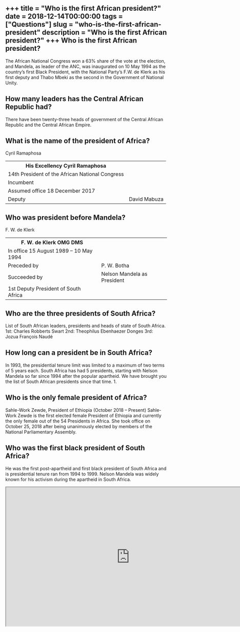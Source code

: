 +++
title = "Who is the first African president?"
date = 2018-12-14T00:00:00
tags = ["Questions"]
slug = "who-is-the-first-african-president"
description = "Who is the first African president?"
+++
Who is the first African president?
-----------------------------------

The African National Congress won a 63% share of the vote at the election, and Mandela, as leader of the ANC, was inaugurated on 10 May 1994 as the country’s first Black President, with the National Party’s F.W. de Klerk as his first deputy and Thabo Mbeki as the second in the Government of National Unity.

How many leaders has the Central African Republic had?
------------------------------------------------------

There have been twenty-three heads of government of the Central African Republic and the Central African Empire.

What is the name of the president of Africa?
--------------------------------------------

Cyril Ramaphosa

<table><tr><th>His Excellency Cyril Ramaphosa</th></tr><tr><td>14th President of the African National Congress</td></tr><tr><td>Incumbent</td></tr><tr><td>Assumed office 18 December 2017</td></tr><tr><td>Deputy</td><td>David Mabuza</td></tr></table>

Who was president before Mandela?
---------------------------------

F. W. de Klerk

<table><tr><th>F. W. de Klerk OMG DMS</th></tr><tr><td>In office 15 August 1989 – 10 May 1994</td></tr><tr><td>Preceded by</td><td>P. W. Botha</td></tr><tr><td>Succeeded by</td><td>Nelson Mandela as President</td></tr><tr><td>1st Deputy President of South Africa</td></tr></table>

Who are the three presidents of South Africa?
---------------------------------------------

List of South African leaders, presidents and heads of state of South Africa. 1st: Charles Robberts Swart 2nd: Theophilus Ebenhaezer Donges 3rd: Jozua François Naudé

How long can a president be in South Africa?
--------------------------------------------

In 1993, the presidential tenure limit was limited to a maximum of two terms of 5 years each. South Africa has had 5 presidents, starting with Nelson Mandela so far since 1994 after the popular apartheid. We have brought you the list of South African presidents since that time. 1.

Who is the only female president of Africa?
-------------------------------------------

Sahle-Work Zewde, President of Ethiopia (October 2018 – Present) Sahle-Work Zewde is the first elected female President of Ethiopia and currently the only female out of the 54 Presidents in Africa. She took office on October 25, 2018 after being unanimously elected by members of the National Parliamentary Assembly.

Who was the first black president of South Africa?
--------------------------------------------------

He was the first post-apartheid and first black president of South Africa and is presidential tenure ran from 1994 to 1999. Nelson Mandela was widely known for his activism during the apartheid in South Africa.

<iframe allow="accelerometer; autoplay; clipboard-write; encrypted-media; gyroscope; picture-in-picture" allowfullscreen="" class="__youtube_prefs__  epyt-is-override  no-lazyload" data-no-lazy="1" data-origheight="433" data-origwidth="770" data-skipgform_ajax_framebjll="" height="433" id="_ytid_53907" loading="lazy" src="https://www.youtube.com/embed/0UMsuRMIkVU?enablejsapi=1&autoplay=0&cc_load_policy=0&cc_lang_pref=&iv_load_policy=1&loop=0&modestbranding=0&rel=1&fs=1&playsinline=0&autohide=2&theme=dark&color=red&controls=1&" title="YouTube player" width="770"></iframe>